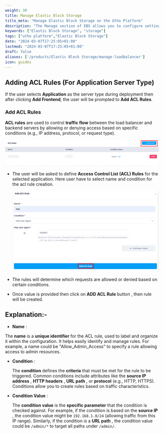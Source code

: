 ```yaml
---
weight: 30
title: Manage Elastic Block Storage
title_meta: "Manage Elastic Block Storage on the Utho Platform"
description: "The Manage section of EBS allows you to configure settings, resize volumes, attach or detach them from instances, and destroy volumes when no longer needed."
keywords: ["Elastic Block Storage", "storage"]
tags: ["utho platform","Elastic Block Storage"]
date: "2024-03-07T17:25:05+01:00"
lastmod: "2024-03-07T17:25:05+01:00"
draft: false 
aliases: ['/products/Elastic Block Storage/manage-loadbalancer']
icon: guides
---
```

## Adding ACL Rules (For Application Server Type)

If the user selects **Application** as the server type during deployment then after clicking **Add Frontend**, the user will be prompted to **Add ACL Rules**.

### Add ACL Rules

**ACL rules** are used to control **traffic flow** between the load balancer and backend servers by allowing or denying access based on specific conditions (e.g., IP address, protocol, or request type).

![1743682457398](image/index/1743682457398.png)

- The user will be asked to define **Access Control List (ACL) Rules** for the selected application.
  Here user have to select name and condition for the acl rule creation.

  ![1743682545951](image/index/1743682545951.png)
- The rules will determine which requests are allowed or denied based on certain conditions.
- Once value is provided then click on **ADD ACL Rule** button , then rule will be created.


## **Explanation:-**

* **Name** :

 The **name** is a **unique identifier** for the ACL rule, used to label and organize it within the configuration. It helps easily identify and manage rules.      For example, a name could be "Allow_Admin_Access" to specify a rule allowing access to admin resources.

* **Condition** :

  The **condition** defines the **criteria** that must be met for the rule to be triggered. Common conditions include attributes like the  **source IP address** ,  **HTTP headers** ,  **URL path** , or **protocol** (e.g., HTTP, HTTPS). Conditions allow you to create rules based on traffic characteristics.
* **Condition Value** :

  The **condition value** is the **specific parameter** that the condition is checked against. For example, if the condition is based on the  **source IP** , the condition value might be `192.168.1.0/24` (allowing traffic from this IP range). Similarly, if the condition is a  **URL path** , the condition value could be `/admin/*` to target all paths under `/admin/`.
